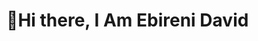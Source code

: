 <h1>👋Hi there, I Am Ebireni David</h1>

<!---
dayveed-repo/dayveed-repo is a ✨ special ✨ repository because its `README.md` (this file) appears on your GitHub profile.
You can click the Preview link to take a look at your changes.
--->
